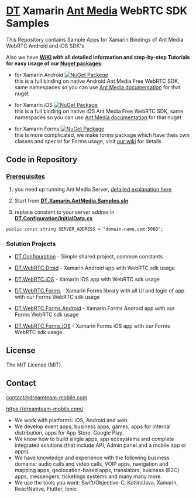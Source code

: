 # [DT](https://dreamteam-mobile.com/) Xamarin [Ant Media](https://antmedia.io/) WebRTC SDK Samples

This Repository contains Sample Apps for Xamarin Bindings of Ant Media WebRTC Android and iOS SDK's

Also we have **[WiKi](https://github.com/DreamTeamMobile/Xamarin.AntMedia.Samples/wiki) with all detailed information and step-by-step Tutorials for easy usage of our [Nuget packages](https://www.nuget.org/packages?q=antmedia+dreamteammobile)**:

* for Xamarin Android [![NuGet Packege](https://buildstats.info/nuget/DT.Xamarin.AntMedia.WebRTC.Android/)](https://www.nuget.org/packages/DT.Xamarin.AntMedia.WebRTC.Android/)
<br>this is a full binding on native Android Ant Media Free WebRTC SDK, same namespaces so you can use [Ant Media documentation](https://github.com/ant-media/Ant-Media-Server/wiki/WebRTC-Android-SDK-Documentation) for that nuget

* for Xamarin iOS [![NuGet Package](https://buildstats.info/nuget/DT.Xamarin.AntMedia.WebRTC.iOS/)](https://www.nuget.org/packages/DT.Xamarin.AntMedia.WebRTC.iOS/)
<br>this is a full binding on native iOS Ant Media Free WebRTC SDK, same namespaces so you can use [Ant Media documentation](https://github.com/ant-media/Ant-Media-Server/wiki/WebRTC-iOS-SDK-Guide) for that nuget

* for Xamarin Forms [![NuGet Package](https://buildstats.info/nuget/DT.Xamarin.AntMedia.WebRTC.Forms/)](https://www.nuget.org/packages/DT.Xamarin.AntMedia.WebRTC.Forms/)
<br>this is more complicated, we make forms package which have theis own classes and special for Forms usage, visit [our wiki](https://github.com/DreamTeamMobile/Xamarin.AntMedia.Samples/wiki/Xamarin-Forms-WebRTC) for details

## Code in Repository

### [Prerequisites](wiki/Prerequisites)
1. you need up running Ant Media Server, [detailed explanation here](wiki/Prerequisites)

1. Start from **[DT.Xamarin.AntMedia.Samples.sln](DT.Xamarin.AntMedia.Samples.sln)**

1. replace constant to your server addres in **[DT.Configuration/InitialData.cs](DT.Configuration/InitialData.cs)**

```
public const string SERVER_ADDRESS = "domain-name.com:5080";
```

### Solution Projects

* [DT.Configuration](DT.Configuration) - Simple shared project, common constants

* [DT.WebRTC.Droid](DT.WebRTC.Droid) - Xamarin Android app with WebRTC sdk usage

* [DT.WebRTC.iOS](DT.WebRTC.iOS) - Xamarin iOS app with WebRTC sdk usage

* [DT.WebRTC.Forms](DT.WebRTC.Forms) - Xamarin Forms library with all UI and logic of app with our Forms WebRTC sdk usage

* [DT.WebRTC.Forms.Android](DT.WebRTC.Forms.Android) - Xamarin Forms Android app with our Forms WebRTC sdk usage

* [DT.WebRTC.Forms.iOS](DT.WebRTC.Forms.iOS) - Xamarin Forms iOS app with our Forms WebRTC sdk usage

## License
The MIT License (MIT).

## Contact
contact@dreamteam-mobile.com

https://dreamteam-mobile.com/

* We work with platforms: iOS, Android and web.
* We develop event apps, business apps, games, apps for internal distribution, apps for App Store, Google Play.
* We know how to build single apps, app ecosystems and complete integrated solutions (that include API, Admin panel and a mobile app or apps).
* We have knowledge and experience with the following business domains: audio calls and video calls, VOIP apps, navigation and mapping apps, geolocation-based apps, translators, business (B2C) apps, messengers, ticketings systems and many many more.
* We use the tools you want: Swift/Objective-C, Kotlin/Java, Xamarin, ReactNative, Flutter, Ionic
